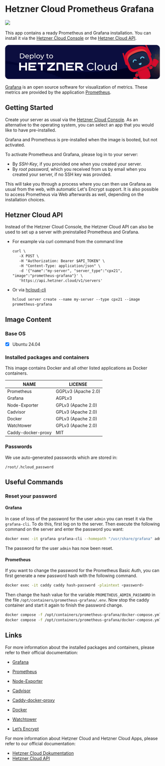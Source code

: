 # Hetzner Cloud Prometheus Grafana

<img src="images/prometheus-grafana-logo.png" height="97px">
<br>

This app contains a ready Prometheus and Grafana installation.
You can install it via the [Hetzner Cloud Console](https://console.hetzner.cloud) or the [Hetzner Cloud API](https://docs.hetzner.cloud/#servers-create-a-server).

[![Deploy to Hetzner Cloud](../../shared/images/deploy_to_hetzner.png)](https://console.hetzner.cloud/deploy/prometheus-grafana)

[Grafana](https://grafana.com/) is an open source software for visualization of metrics. These metrics are provided by the application [Prometheus](https://prometheus.io/).

## Getting Started

Create your server as usual via the [Hetzner Cloud Console](https://console.hetzner.cloud). As an alternative to the operating system, you can select an app that you would like to have pre-installed.

Grafana and Prometheus is pre-installed when the image is booted, but not activated.

To activate Prometheus and Grafana, please log in to your server:

- By _SSH-Key_, if you provided one when you created your server.
- By _root password_, which you received from us by email when you created your server, if no SSH key was provided.

This will take you through a process where you can then use Grafana as usual from the web, with automatic Let's Encrypt support. It is also possible to access Prometheus via Web afterwards as well, depending on the installation choices.

## Hetzner Cloud API

Instead of the Hetzner Cloud Console, the Hetzner Cloud API can also be used to set up a server with preinstalled Prometheus and Grafana.

- For example via curl command from the command line

  ```
  curl \
     -X POST \
     -H "Authorization: Bearer $API_TOKEN" \
     -H "Content-Type: application/json" \
     -d '{"name":"my-server", "server_type":"cpx21", "image":"prometheus-grafana"}' \
     'https://api.hetzner.cloud/v1/servers'
  ```

- Or via [hcloud-cli](https://github.com/hetznercloud/cli)

  ```
  hcloud server create --name my-server --type cpx21 --image prometheus-grafana
  ```

## Image Content

### Base OS

- [x] Ubuntu 24.04

### Installed packages and containers

This image contains Docker and all other listed applications as Docker containers.

| NAME               | LICENSE             |
| ------------------ | ------------------- |
| Prometheus         | GGPLv3 (Apache 2.0) |
| Grafana            | AGPLv3              |
| Node-Exporter      | GPLv3 (Apache 2.0)  |
| Cadvisor           | GPLv3 (Apache 2.0)  |
| Docker             | GPLv3 (Apache 2.0)  |
| Watchtower         | GPLv3 (Apache 2.0)  |
| Caddy-docker-proxy | MIT                 |

### Passwords

We use auto-generated passwords which are stored in:

```
/root/.hcloud_password
```

## Useful Commands

### Reset your password

#### Grafana

In case of loss of the password for the user `admin` you can reset it via the `grafana-cli`. To do this, first log on to the server.
Then execute the following command on the server and enter the password you want:

```bash
docker exec -it grafana grafana-cli --homepath "/usr/share/grafana" admin reset-admin-password <password>
```

The password for the user `admin` has now been reset.

#### Prometheus

If you want to change the password for the Prometheus Basic Auth, you can first generate a new password hash with the following command.

```bash
docker exec -it caddy caddy hash-password -plaintext <password>
```

Then change the hash value for the variable `PROMETHEUS_ADMIN_PASSWORD` in the file `/opt/containers/prometheus-grafana/.env`. Now stop the caddy container and start it again to finish the password change.

```bash
docker compose -f /opt/containers/prometheus-grafana/docker-compose.yml stop caddy
docker compose -f /opt/containers/prometheus-grafana/docker-compose.yml start caddy
```

## Links

For more information about the installed packages and containers, please refer to their official documentation:

- [Grafana](https://grafana.com/)
- [Prometheus](https://prometheus.io/)
- [Node-Exporter](https://github.com/prometheus/node_exporter)
- [Cadvisor](https://github.com/google/cadvisor)
- [Caddy-docker-proxy](https://github.com/lucaslorentz/caddy-docker-proxy/)
- [Docker](https://www.docker.com/)
- [Watchtower](https://containrrr.dev/watchtower/)

- [Let’s Encrypt](https://letsencrypt.org/de/docs/)

For more information about Hetzner Cloud and Hetzner Cloud Apps, please refer to our official documentation:

- [Hetzner Cloud Dokumentation](https://docs.hetzner.com/de/cloud/)
- [Hetzner Cloud API](https://docs.hetzner.cloud/)
